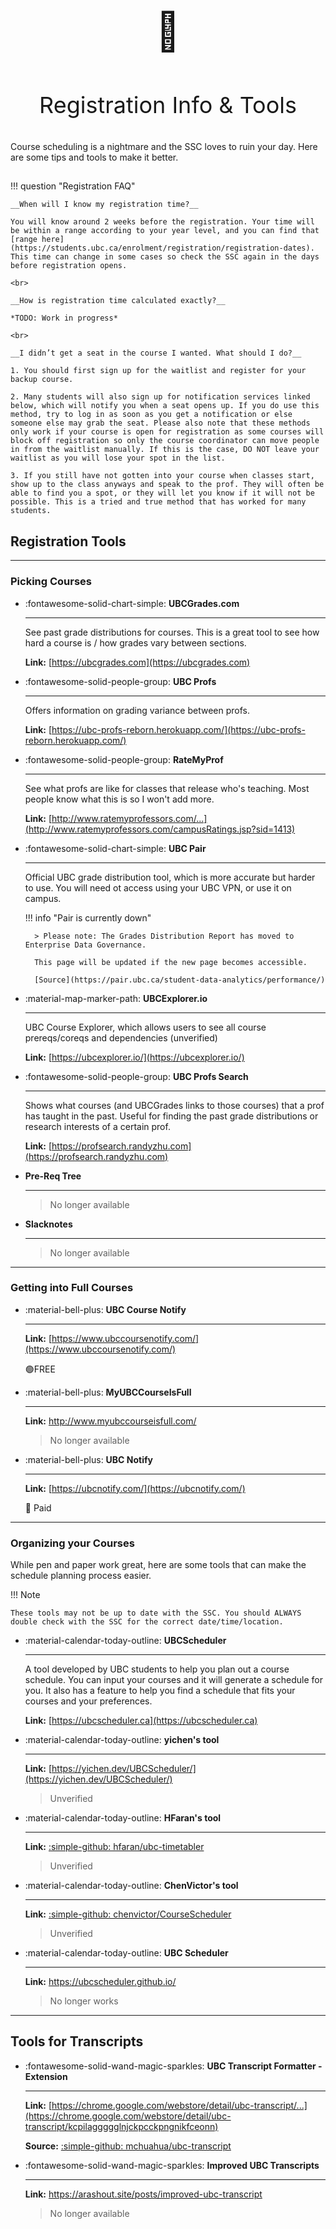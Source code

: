 # 

<p align="center" style="font-size:60px;">📅</p>
<p align="center" style="font-size:36px;">Registration Info & Tools</p>

Course scheduling is a nightmare and the SSC loves to ruin your day. Here are some tips and tools to make it better.

##  	

!!! question "Registration FAQ"

    __When will I know my registration time?__

    You will know around 2 weeks before the registration. Your time will be within a range according to your year level, and you can find that [range here](https://students.ubc.ca/enrolment/registration/registration-dates). This time can change in some cases so check the SSC again in the days before registration opens.

    <br>

    __How is registration time calculated exactly?__

    *TODO: Work in progress*

    <br>

    __I didn’t get a seat in the course I wanted. What should I do?__

    1. You should first sign up for the waitlist and register for your backup course. 

    2. Many students will also sign up for notification services linked below, which will notify you when a seat opens up. If you do use this method, try to log in as soon as you get a notification or else someone else may grab the seat. Please also note that these methods only work if your course is open for registration as some courses will block off registration so only the course coordinator can move people in from the waitlist manually. If this is the case, DO NOT leave your waitlist as you will lose your spot in the list. 

    3. If you still have not gotten into your course when classes start, show up to the class anyways and speak to the prof. They will often be able to find you a spot, or they will let you know if it will not be possible. This is a tried and true method that has worked for many students.


##  Registration Tools

---

### Picking Courses


<div class="grid cards" markdown>

- :fontawesome-solid-chart-simple: __UBCGrades.com__ 

    ---

    See past grade distributions for courses. This is a great tool to see how hard a course is / how grades vary between sections.

    __Link:__ [https://ubcgrades.com](https://ubcgrades.com)

- :fontawesome-solid-people-group: __UBC Profs__

    ---

    Offers information on grading variance between profs.

    __Link:__ [https://ubc-profs-reborn.herokuapp.com/](https://ubc-profs-reborn.herokuapp.com/)

- :fontawesome-solid-people-group: __RateMyProf__

    ---

    See what profs are like for classes that release who's teaching. Most people know what this is so I won't add more.

    __Link:__ [http://www.ratemyprofessors.com/...](http://www.ratemyprofessors.com/campusRatings.jsp?sid=1413)

- :fontawesome-solid-chart-simple: __UBC Pair__

    ---

    Official UBC grade distribution tool, which is more accurate but harder to use. You will need ot access using your UBC VPN, or use it on campus.

    <!-- __Link:__ [https://pair.ubc.ca/](https://reports.im.it.ubc.ca/t/Learner/views/GradeDistributionReport/GradeDistributionReport) -->

    !!! info "Pair is currently down"

        > Please note: The Grades Distribution Report has moved to Enterprise Data Governance.

        This page will be updated if the new page becomes accessible.
        
        [Source](https://pair.ubc.ca/student-data-analytics/performance/)

- :material-map-marker-path: __UBCExplorer.io__

    ---

    UBC Course Explorer, which allows users to see all course prereqs/coreqs and dependencies (unverified)

    __Link:__ [https://ubcexplorer.io/](https://ubcexplorer.io/)

- :fontawesome-solid-people-group: __UBC Profs Search__

    ---
    
    Shows what courses (and UBCGrades links to those courses) that a prof has taught in the past. Useful for finding the past grade distributions or research interests of a certain prof.

    __Link:__ [https://profsearch.randyzhu.com](https://profsearch.randyzhu.com)

- **Pre-Req Tree**

    ---
    
    > No longer available

- **Slacknotes**

    ---
    
    > No longer available

</div>

---

### Getting into Full Courses

<div class="grid cards" markdown>

- :material-bell-plus: __UBC Course Notify__

    ---

    __Link:__ [https://www.ubccoursenotify.com/](https://www.ubccoursenotify.com/)

    🟢FREE

- :material-bell-plus: __MyUBCCourseIsFull__

    ---

    __Link:__ http://www.myubccourseisfull.com/

    > No longer available

    

- :material-bell-plus: __UBC Notify__

    ---

    __Link:__ [https://ubcnotify.com/](https://ubcnotify.com/)

    🔴 Paid

</div>


---

### Organizing your Courses

While pen and paper work great, here are some tools that can make the schedule planning process easier. 

!!! Note

    These tools may not be up to date with the SSC. You should ALWAYS double check with the SSC for the correct date/time/location.

<div class="grid cards" markdown>

- :material-calendar-today-outline: __UBCScheduler__

    ---

    A tool developed by UBC students to help you plan out a course schedule. You can input your courses and it will generate a schedule for you. It also has a feature to help you find a schedule that fits your courses and your preferences.

    __Link:__ [https://ubcscheduler.ca](https://ubcscheduler.ca)

- :material-calendar-today-outline: __yichen's tool__

    ---

    __Link:__ [https://yichen.dev/UBCScheduler/](https://yichen.dev/UBCScheduler/)

    > Unverified

    

- :material-calendar-today-outline: **HFaran's tool**

    ---

    __Link:__ [:simple-github: hfaran/ubc-timetabler](https://github.com/hfaran/ubc-timetabler)

    > Unverified

- :material-calendar-today-outline: **ChenVictor's tool**

    ---

    __Link:__ [:simple-github: chenvictor/CourseScheduler](https://github.com/chenvictor/CourseScheduler/releases)

    > Unverified

- :material-calendar-today-outline: __UBC Scheduler__

    ---

    __Link:__ https://ubcscheduler.github.io/

    > No longer works

</div>

---

## Tools for Transcripts

<div class="grid cards" markdown>

- :fontawesome-solid-wand-magic-sparkles: __UBC Transcript Formatter - Extension__

    ---

    __Link:__ [https://chrome.google.com/webstore/detail/ubc-transcript/...](https://chrome.google.com/webstore/detail/ubc-transcript/kcpilaggggglnjckpcckpngnikfceonn)

    __Source:__ [:simple-github: mchuahua/ubc-transcript](https://github.com/mchuahua/ubc-transcript)

- :fontawesome-solid-wand-magic-sparkles: __Improved UBC Transcripts__

    ---

    __Link:__ https://arashout.site/posts/improved-ubc-transcript

    > No longer available

</div>